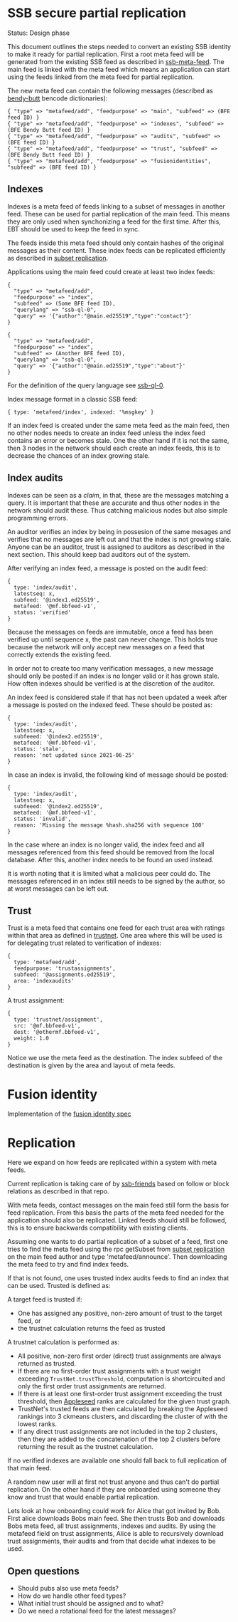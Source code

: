 # SSB secure partial replication

Status: Design phase

This document outlines the steps needed to convert an existing SSB
identity to make it ready for partial replication. First a root meta
feed will be generated from the existing SSB feed as described in
[ssb-meta-feed]. The main feed is linked with the meta feed which
means an application can start using the feeds linked from the meta
feed for partial replication.

The new meta feed can contain the following messages (described
as [bendy-butt] bencode dictionaries):

```
{ "type" => "metafeed/add", "feedpurpose" => "main", "subfeed" => (BFE feed ID) }
{ "type" => "metafeed/add", "feedpurpose" => "indexes", "subfeed" => (BFE Bendy Butt feed ID) }
{ "type" => "metafeed/add", "feedpurpose" => "audits", "subfeed" => (BFE feed ID) }
{ "type" => "metafeed/add", "feedpurpose" => "trust", "subfeed" => (BFE Bendy Butt feed ID) }
{ "type" => "metafeed/add", "feedpurpose" => "fusionidentities", "subfeed" => (BFE feed ID) }
```

## Indexes

Indexes is a meta feed of feeds linking to a subset of messages in
another feed. These can be used for partial replication of the main
feed. This means they are only used when synchonizing a feed for the
first time. After this, EBT should be used to keep the feed in sync.

The feeds inside this meta feed should only contain hashes of the
original messages as their content. These index feeds can be
replicated efficiently as described in [subset replication].

Applications using the main feed could create at least two index
feeds:

```
{ 
  "type" => "metafeed/add",
  "feedpurpose" => "index", 
  "subfeed" => (Some BFE feed ID),
  "querylang" => "ssb-ql-0",
  "query" => '{"author":"@main.ed25519","type":"contact"}'
}

{ 
  "type" => "metafeed/add",
  "feedpurpose" => "index", 
  "subfeed" => (Another BFE feed ID),
  "querylang" => "ssb-ql-0",
  "query" => '{"author":"@main.ed25519","type":"about"}'
}
```

For the definition of the query language see [ssb-ql-0].

Index message format in a classic SSB feed:

```
{ type: 'metafeed/index', indexed: '%msgkey' }
```

If an index feed is created under the same meta feed as the main feed,
then no other nodes needs to create an index feed unless the index
feed contains an error or becomes stale. One the other hand if it is
not the same, then 3 nodes in the network should each create an index
feeds, this is to decrease the chances of an index growing stale.

## Index audits

Indexes can be seen as a *claim*, in that, these are the messages
matching a query. It is important that these are accurate and thus
other nodes in the network should audit these. Thus catching malicious
nodes but also simple programming errors.

An auditor verifies an index by being in possesion of the same mesages
and verifies that no messages are left out and that the index is not
growing stale. Anyone can be an auditor, trust is assigned to auditors
as described in the next section. This should keep bad auditors out of
the system.

After verifying an index feed, a message is posted on the audit feed:

```
{ 
  type: 'index/audit', 
  latestseq: x, 
  subfeed: '@index1.ed25519', 
  metafeed: '@mf.bbfeed-v1', 
  status: 'verified' 
}
```

Because the messages on feeds are immutable, once a feed has been
verified up until sequence x, the past can never change. This holds
true because the network will only accept new messages on a feed that
correctly extends the existing feed.

In order not to create too many verification messages, a new message
should only be posted if an index is no longer valid or it has grown
stale. How often indexes should be verified is at the discretion of
the auditor.

An index feed is considered stale if that has not been updated a week
after a message is posted on the indexed feed. These should be posted
as:

```
{ 
  type: 'index/audit', 
  latestseq: x, 
  subfeeed: '@index2.ed25519', 
  metafeed: '@mf.bbfeed-v1', 
  status: 'stale',
  reason: 'not updated since 2021-06-25'
}
```

In case an index is invalid, the following kind of message should be
posted:

```
{ 
  type: 'index/audit', 
  latestseq: x, 
  subfeeed: '@index2.ed25519', 
  metafeed: '@mf.bbfeed-v1', 
  status: 'invalid',
  reason: 'Missing the message %hash.sha256 with sequence 100'
}
```

In the case where an index is no longer valid, the index feed and all
messages referenced from this feed should be removed from the local
database. After this, another index needs to be found an used instead.

It is worth noting that it is limited what a malicious peer could
do. The messages referenced in an index still needs to be signed by
the author, so at worst messages can be left out.

## Trust

Trust is a meta feed that contains one feed for each trust area with
ratings within that area as defined in [trustnet]. One area where this
will be used is for delegating trust related to verification of
indexes:

```
{ 
  type: 'metafeed/add', 
  feedpurpose: 'trustassignments', 
  subfeed: '@assignments.ed25519',
  area: 'indexaudits'
}
```

A trust assignment:

```
{ 
  type: 'trustnet/assignment', 
  src: '@mf.bbfeed-v1', 
  dest: '@othermf.bbfeed-v1',
  weight: 1.0 
}
```

Notice we use the meta feed as the destination. The index subfeed of
the destination is given by the area and layout of meta feeds.

# Fusion identity

Implementation of the [fusion identity spec]

# Replication

Here we expand on how feeds are replicated within a system with meta
feeds.

Current replication is taking care of by [ssb-friends] based on follow
or block relations as described in that repo.

With meta feeds, contact messages on the main feed still form the
basis for feed replication. From this basis the parts of the meta feed
needed for the application should also be replicated. Linked feeds
should still be followed, this is to ensure backwards compatibility
with existing clients.

Assuming one wants to do partial replication of a subset of a feed,
first one tries to find the meta feed using the rpc getSubset from
[subset replication] on the main feed author and type
'metafeed/announce'. Then downloading the meta feed to try and find
index feeds.

If that is not found, one uses trusted index audits feeds to find an
index that can be used. Trusted is defined as:

A target feed is trusted if:
 -  One has assigned any positive, non-zero amount of trust to the
    target feed, or
 - the trustnet calculation returns the feed as trusted

A trustnet calculation is performed as:
 - All positive, non-zero first order (direct) trust assignments are always
   returned as trusted.
 - If there are no first-order trust assignments with a trust weight exceeding
   `TrustNet.trustThreshold`, computation is shortcircuited and only the first
   order trust assignments are returned. 
 - If there is at least one first-order trust assignment exceeding the trust
   threshold, then [Appleseed] ranks are calculated for the given trust graph.
 - TrustNet's trusted feeds are then calculated by breaking the Appleseed
   rankings into 3 ckmeans clusters, and discarding the cluster of with the lowest ranks. 
 - If any direct trust assignments are not included in the top 2 clusters, then
   they are added to the concatenation of the top 2 clusters before returning
   the result as the trustnet calculation.

If no verified indexes are available one should fall back to full
replication of that main feed.

A random new user will at first not trust anyone and thus can't do
partial replication. On the other hand if they are onboarded using
someone they know and trust that would enable partial replication.

Lets look at how onboarding could work for Alice that got invited by
Bob. First alice downloads Bobs main feed. She then trusts Bob and
downloads Bobs meta feed, all trust assignments, indexes and
audits. By using the metafeed field on trust assignments, Alice is
able to recursively download trust assignments, their audits and from
that decide what indexes to be used.

## Open questions

- Should pubs also use meta feeds?
- How do we handle other feed types?
- What initial trust should be assigned and to what?
- Do we need a rotational feed for the latest messages?


[ssb-meta-feed]: https://github.com/ssb-ngi-pointer/ssb-meta-feed
[Appleseed]: https://github.com/cblgh/appleseed-metric 
[trustnet]: https://github.com/cblgh/trustnet
[bendy-butt]: https://github.com/ssb-ngi-pointer/bendy-butt-spec
[ssb-friends]: https://github.com/ssbc/ssb-friends
[subset replication]: https://github.com/ssb-ngi-pointer/ssb-subset-replication
[private-groups]: https://github.com/mixmix/ssb-tribes
[fusion identity spec]: https://github.com/ssb-ngi-pointer/fusion-identity-spec
[ssb-ql-0]: https://github.com/ssb-ngi-pointer/ssb-subset-replication-spec#ssb-ql-0
